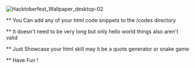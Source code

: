 ![Hacktoberfest_Wallpaper_desktop-02](https://user-images.githubusercontent.com/42792876/135628492-65c19a98-f688-4f2b-bca5-f715bfe2f85f.png)


** You Can add any of your html code snippets to the /codes directory

** It doesn't need to be very long but only hello world things also aren't valid

** Just Showcase your html skill may it be a quote generator or snake game

** Have Fun !
